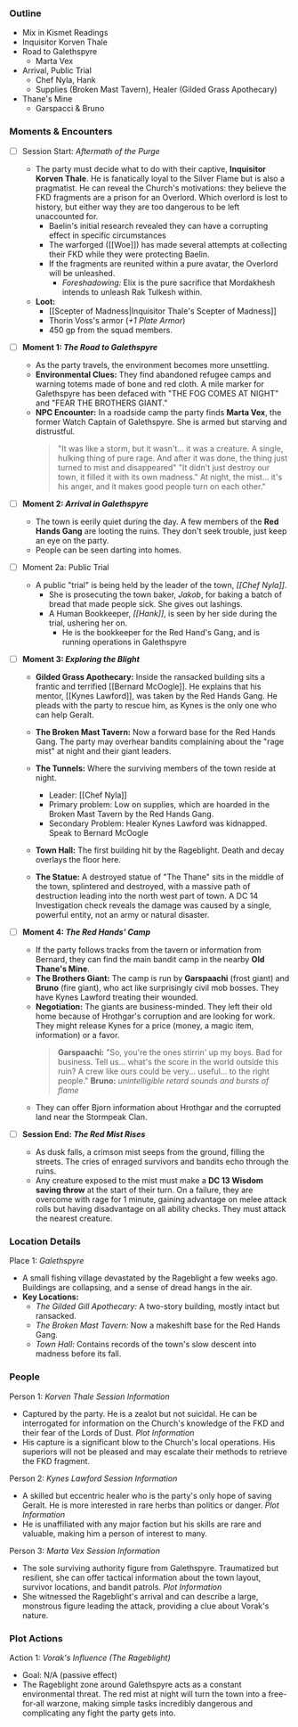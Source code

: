 ### Outline
- Mix in Kismet Readings
- Inquisitor Korven Thale
- Road to Galethspyre
	- Marta Vex
- Arrival, Public Trial
	- Chef Nyla, Hank
	- Supplies (Broken Mast Tavern), Healer (Gilded Grass Apothecary)
- Thane's Mine
	- Garspacci & Bruno

### Moments & Encounters

- [ ] Session Start: _Aftermath of the Purge_
	- The party must decide what to do with their captive, **Inquisitor Korven Thale**. He is fanatically loyal to the Silver Flame but is also a pragmatist. He can reveal the Church's motivations: they believe the FKD fragments are a prison for an Overlord. Which overlord is lost to history, but either way they are too dangerous to be left unaccounted for.
		- Baelin's initial research revealed they can have a corrupting effect in specific circumstances
		- The warforged ([[Woe]]) has made several attempts at collecting their FKD while they were protecting Baelin.
		- If the fragments are reunited within a pure avatar, the Overlord will be unleashed.
			- *Foreshadowing:* Elix is the pure sacrifice that Mordakhesh intends to unleash Rak Tulkesh within.
	- **Loot:**
		- [[Scepter of Madness|Inquisitor Thale's Scepter of Madness]]
		- Thorin Voss's armor (*+1 Plate Armor*)
		- 450 gp from the squad members.

- [ ] **Moment 1: _The Road to Galethspyre_**
	- As the party travels, the environment becomes more unsettling.
	- **Environmental Clues:** They find abandoned refugee camps and warning totems made of bone and red cloth. A mile marker for Galethspyre has been defaced with "THE FOG COMES AT NIGHT" and "FEAR THE BROTHERS GIANT."
	- **NPC Encounter:** In a roadside camp the party finds **Marta Vex**, the former Watch Captain of Galethspyre. She is armed but starving and distrustful.
		> "It was like a storm, but it wasn't... it was a creature. A single, hulking thing of pure rage. And after it was done, the thing just turned to mist and disappeared"
		> "It didn't just destroy our town, it filled it with its own madness."
		> At night, the mist... it's his anger, and it makes good people turn on each other."

- [ ] **Moment 2: _Arrival in Galethspyre_**
	- The town is eerily quiet during the day. A few members of the **Red Hands Gang** are looting the ruins. They don't seek trouble, just keep an eye on the party.
	- People can be seen darting into homes.

- [ ] Moment 2a: Public Trial
	- A public "trial" is being held by the leader of the town, *[[Chef Nyla]]*. 
		- She is prosecuting the town baker, *Jakob*, for baking a batch of bread that made people sick. She gives out lashings.
		- A Human Bookkeeper, *[[Hank]]*, is seen by her side during the trial, ushering her on.
			- He is the bookkeeper for the Red Hand's Gang, and is running operations in Galethspyre
	
- [ ] **Moment 3: _Exploring the Blight_**
	- **Gilded Grass Apothecary:** Inside the ransacked building sits a frantic and terrified [[Bernard McOogle]]. He explains that his mentor, [[Kynes Lawford]], was taken by the Red Hands Gang. He pleads with the party to rescue him, as Kynes is the only one who can help Geralt.

	- **The Broken Mast Tavern:** Now a forward base for the Red Hands Gang. The party may overhear bandits complaining about the "rage mist" at night and their giant leaders.

	- **The Tunnels:** Where the surviving members of the town reside at night.
		- Leader: [[Chef Nyla]]
		- Primary problem: Low on supplies, which are hoarded in the Broken Mast Tavern by the Red Hands Gang.
		- Secondary Problem: Healer Kynes Lawford was kidnapped. Speak to Bernard McOogle

	- **Town Hall:** The first building hit by the Rageblight. Death and decay overlays the floor here.
	- **The Statue:** A destroyed statue of "The Thane" sits in the middle of the town, splintered and destroyed, with a massive path of destruction leading into the north west part of town. A DC 14 Investigation check reveals the damage was caused by a single, powerful entity, not an army or natural disaster.

- [ ] **Moment 4: _The Red Hands' Camp_**
	- If the party follows tracks from the tavern or information from Bernard, they can find the main bandit camp in the nearby **Old Thane's Mine**.
	- **The Brothers Giant:** The camp is run by **Garspaachi** (frost giant) and **Bruno** (fire giant), who act like surprisingly civil mob bosses. They have Kynes Lawford treating their wounded.
	- **Negotiation:** The giants are business-minded. They left their old home because of Hrothgar's corruption and are looking for work. They might release Kynes for a price (money, a magic item, information) or a favor.
		> **Garspaachi:** 
		> "So, you're the ones stirrin' up my boys. Bad for business.
		> Tell us... what's the score in the world outside this ruin? A crew like ours could be very... useful... to the right people."
		> **Bruno:** *unintelligible retard sounds and bursts of flame*
	- They can offer Bjorn information about Hrothgar and the corrupted land near the Stormpeak Clan.

- [ ] **Session End: _The Red Mist Rises_**
	- As dusk falls, a crimson mist seeps from the ground, filling the streets. The cries of enraged survivors and bandits echo through the ruins.
	- Any creature exposed to the mist must make a **DC 13 Wisdom saving throw** at the start of their turn. On a failure, they are overcome with rage for 1 minute, gaining advantage on melee attack rolls but having disadvantage on all ability checks. They must attack the nearest creature.

### Location Details

Place 1: _Galethspyre_
- A small fishing village devastated by the Rageblight a few weeks ago. Buildings are collapsing, and a sense of dread hangs in the air.
- **Key Locations:**
	- *The Gilded Gill Apothecary:* A two-story building, mostly intact but ransacked. 
	- *The Broken Mast Tavern:* Now a makeshift base for the Red Hands Gang.
	- *Town Hall:* Contains records of the town's slow descent into madness before its fall.

### People

Person 1: *Korven Thale*
*Session Information*
- Captured by the party. He is a zealot but not suicidal. He can be interrogated for information on the Church's knowledge of the FKD and their fear of the Lords of Dust.
*Plot Information*
- His capture is a significant blow to the Church's local operations. His superiors will not be pleased and may escalate their methods to retrieve the FKD fragment.

Person 2: *Kynes Lawford*
*Session Information*
- A skilled but eccentric healer who is the party's only hope of saving Geralt. He is more interested in rare herbs than politics or danger.
*Plot Information*
- He is unaffiliated with any major faction but his skills are rare and valuable, making him a person of interest to many.

Person 3: *Marta Vex*
*Session Information*
- The sole surviving authority figure from Galethspyre. Traumatized but resilient, she can offer tactical information about the town layout, survivor locations, and bandit patrols.
*Plot Information*
- She witnessed the Rageblight's arrival and can describe a large, monstrous figure leading the attack, providing a clue about Vorak's nature.

### Plot Actions

Action 1: *Vorak's Influence (The Rageblight)*
- Goal: N/A (passive effect)
- The Rageblight zone around Galethspyre acts as a constant environmental threat. The red mist at night will turn the town into a free-for-all warzone, making simple tasks incredibly dangerous and complicating any fight the party gets into.